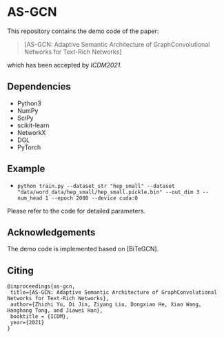 # AS-GCN
This repository contains the demo code of the paper:
>[AS-GCN: Adaptive Semantic Architecture of GraphConvolutional Networks for Text-Rich Networks]

which has been accepted by *ICDM2021*.
## Dependencies
* Python3
* NumPy
* SciPy
* scikit-learn
* NetworkX
* DGL
* PyTorch
## Example
* `python train.py --dataset_str "hep_small" --dataset "data/word_data/hep_small/hep_small.pickle.bin" --out_dim 3 --num_head 1 --epoch 2000 --device cuda:0`

Please refer to the code for detailed parameters.
## Acknowledgements
The demo code is implemented based on [BiTeGCN].
## Citing
    @inproceedings{as-gcn,
     title={AS-GCN: Adaptive Semantic Architecture of GraphConvolutional Networks for Text-Rich Networks},
     author={Zhizhi Yu, Di Jin, Ziyang Liu, Dongxiao He, Xiao Wang, Hanghang Tong, and Jiawei Han},
     booktitle = {ICDM},
     year={2021}
    }


